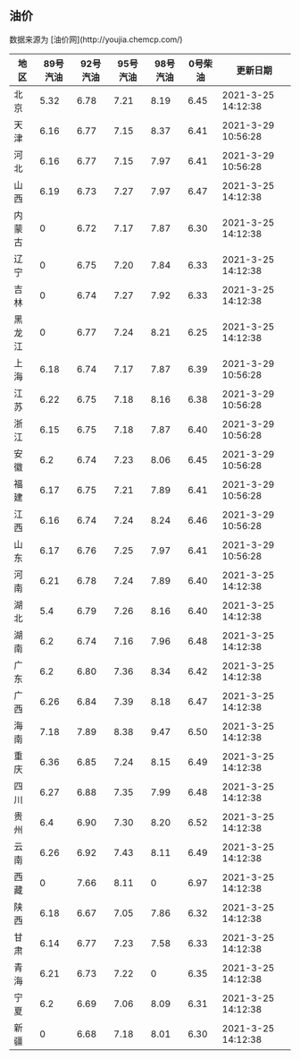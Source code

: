 
<!DOCTYPE html>
<html lang="zh-cn">
<head>
<link href="https://cdn.jsdelivr.net/gh/RookieFanzk/link/github.css" rel="stylesheet">
</head>

<body>
<h2>油价</h2>
<p>数据来源为 [油价网](http://youjia.chemcp.com/) </p>
<table>
<thead>
<tr>
<th>地区</th>
<th>89号汽油</th>
<th>92号汽油</th>
<th>95号汽油</th>
<th>98号汽油</th>
<th>0号柴油</th>
<th>更新日期</th>
</tr>
</thead>
<tbody>
<tr>
<td>北京</td>
<td>5.32</td>
<td>6.78</td>
<td>7.21</td>
<td>8.19</td>
<td>6.45</td>
<td>2021-3-25 14:12:38</td>
</tr>
<tr>
<td>天津</td>
<td>6.16</td>
<td>6.77</td>
<td>7.15</td>
<td>8.37</td>
<td>6.41</td>
<td>2021-3-29 10:56:28</td>
</tr>
<tr>
<td>河北</td>
<td>6.16</td>
<td>6.77</td>
<td>7.15</td>
<td>7.97</td>
<td>6.41</td>
<td>2021-3-29 10:56:28</td>
</tr>
<tr>
<td>山西</td>
<td>6.19</td>
<td>6.73</td>
<td>7.27</td>
<td>7.97</td>
<td>6.47</td>
<td>2021-3-25 14:12:38</td>
</tr>
<tr>
<td>内蒙古</td>
<td>0</td>
<td>6.72</td>
<td>7.17</td>
<td>7.87</td>
<td>6.30</td>
<td>2021-3-25 14:12:38</td>
</tr>
<tr>
<td>辽宁</td>
<td>0</td>
<td>6.75</td>
<td>7.20</td>
<td>7.84</td>
<td>6.33</td>
<td>2021-3-25 14:12:38</td>
</tr>
<tr>
<td>吉林</td>
<td>0</td>
<td>6.74</td>
<td>7.27</td>
<td>7.92</td>
<td>6.33</td>
<td>2021-3-25 14:12:38</td>
</tr>
<tr>
<td>黑龙江</td>
<td>0</td>
<td>6.77</td>
<td>7.24</td>
<td>8.21</td>
<td>6.25</td>
<td>2021-3-25 14:12:38</td>
</tr>
<tr>
<td>上海</td>
<td>6.18</td>
<td>6.74</td>
<td>7.17</td>
<td>7.87</td>
<td>6.39</td>
<td>2021-3-29 10:56:28</td>
</tr>
<tr>
<td>江苏</td>
<td>6.22</td>
<td>6.75</td>
<td>7.18</td>
<td>8.16</td>
<td>6.38</td>
<td>2021-3-29 10:56:28</td>
</tr>
<tr>
<td>浙江</td>
<td>6.15</td>
<td>6.75</td>
<td>7.18</td>
<td>7.87</td>
<td>6.40</td>
<td>2021-3-29 10:56:28</td>
</tr>
<tr>
<td>安徽</td>
<td>6.2</td>
<td>6.74</td>
<td>7.23</td>
<td>8.06</td>
<td>6.45</td>
<td>2021-3-29 10:56:28</td>
</tr>
<tr>
<td>福建</td>
<td>6.17</td>
<td>6.75</td>
<td>7.21</td>
<td>7.89</td>
<td>6.41</td>
<td>2021-3-29 10:56:28</td>
</tr>
<tr>
<td>江西</td>
<td>6.16</td>
<td>6.74</td>
<td>7.24</td>
<td>8.24</td>
<td>6.46</td>
<td>2021-3-29 10:56:28</td>
</tr>
<tr>
<td>山东</td>
<td>6.17</td>
<td>6.76</td>
<td>7.25</td>
<td>7.97</td>
<td>6.41</td>
<td>2021-3-29 10:56:28</td>
</tr>
<tr>
<td>河南</td>
<td>6.21</td>
<td>6.78</td>
<td>7.24</td>
<td>7.89</td>
<td>6.40</td>
<td>2021-3-25 14:12:38</td>
</tr>
<tr>
<td>湖北</td>
<td>5.4</td>
<td>6.79</td>
<td>7.26</td>
<td>8.16</td>
<td>6.40</td>
<td>2021-3-25 14:12:38</td>
</tr>
<tr>
<td>湖南</td>
<td>6.2</td>
<td>6.74</td>
<td>7.16</td>
<td>7.96</td>
<td>6.48</td>
<td>2021-3-25 14:12:38</td>
</tr>
<tr>
<td>广东</td>
<td>6.2</td>
<td>6.80</td>
<td>7.36</td>
<td>8.34</td>
<td>6.42</td>
<td>2021-3-25 14:12:38</td>
</tr>
<tr>
<td>广西</td>
<td>6.26</td>
<td>6.84</td>
<td>7.39</td>
<td>8.18</td>
<td>6.47</td>
<td>2021-3-25 14:12:38</td>
</tr>
<tr>
<td>海南</td>
<td>7.18</td>
<td>7.89</td>
<td>8.38</td>
<td>9.47</td>
<td>6.50</td>
<td>2021-3-25 14:12:38</td>
</tr>
<tr>
<td>重庆</td>
<td>6.36</td>
<td>6.85</td>
<td>7.24</td>
<td>8.15</td>
<td>6.49</td>
<td>2021-3-25 14:12:38</td>
</tr>
<tr>
<td>四川</td>
<td>6.27</td>
<td>6.88</td>
<td>7.35</td>
<td>7.99</td>
<td>6.48</td>
<td>2021-3-25 14:12:38</td>
</tr>
<tr>
<td>贵州</td>
<td>6.4</td>
<td>6.90</td>
<td>7.30</td>
<td>8.20</td>
<td>6.52</td>
<td>2021-3-25 14:12:38</td>
</tr>
<tr>
<td>云南</td>
<td>6.26</td>
<td>6.92</td>
<td>7.43</td>
<td>8.11</td>
<td>6.49</td>
<td>2021-3-25 14:12:38</td>
</tr>
<tr>
<td>西藏</td>
<td>0</td>
<td>7.66</td>
<td>8.11</td>
<td>0</td>
<td>6.97</td>
<td>2021-3-25 14:12:38</td>
</tr>
<tr>
<td>陕西</td>
<td>6.18</td>
<td>6.67</td>
<td>7.05</td>
<td>7.86</td>
<td>6.32</td>
<td>2021-3-25 14:12:38</td>
</tr>
<tr>
<td>甘肃</td>
<td>6.14</td>
<td>6.77</td>
<td>7.23</td>
<td>7.58</td>
<td>6.33</td>
<td>2021-3-25 14:12:38</td>
</tr>
<tr>
<td>青海</td>
<td>6.21</td>
<td>6.73</td>
<td>7.22</td>
<td>0</td>
<td>6.35</td>
<td>2021-3-25 14:12:38</td>
</tr>
<tr>
<td>宁夏</td>
<td>6.2</td>
<td>6.69</td>
<td>7.06</td>
<td>8.09</td>
<td>6.31</td>
<td>2021-3-25 14:12:38</td>
</tr>
<tr>
<td>新疆</td>
<td>0</td>
<td>6.68</td>
<td>7.18</td>
<td>8.01</td>
<td>6.30</td>
<td>2021-3-25 14:12:38</td>
</tr>
</tbody>
</table>
</body>
</html>
